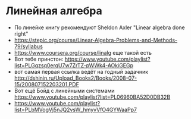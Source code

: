 # Линейная алгебра

* По линейке книгу рекомендуют Sheldon Axler "Linear algebra done right"
* https://stepic.org/course/Linear-Algebra-Problems-and-Methods-79/syllabus
* https://www.coursera.org/course/linalg еще такой есть
* Вот тебе принстон: https://www.youtube.com/playlist?list=PLGqzsq0erqU7w7ZrTZ-pWWk4-AOkiGEGp
* вот самая первая ссылка ведёт на годный задачник http://dshinin.ru/Upload_Books2/Books/2008-07-15/200807152203201.PDF
* Вот ещё Бойд с линейными системами https://www.youtube.com/playlist?list=PL06960BA52D0DB32B
* https://www.youtube.com/playlist?list=PLbMVogVj5nJQ2vsW_hmyvVfO4GYWaaPp7
